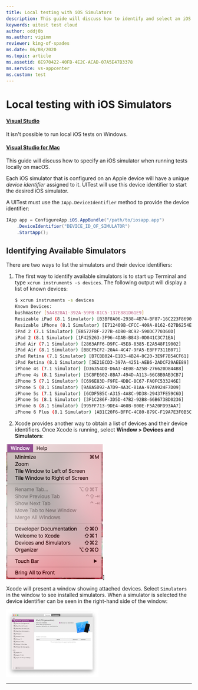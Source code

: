 ```yaml
---
title: Local testing with iOS Simulators
description: This guide will discuss how to identify and select an iOS simulator to use for running Xamarin.UITests locally.
keywords: uitest test cloud
author: oddj0b
ms.author: vigimm
reviewer: king-of-spades
ms.date: 06/08/2020
ms.topic: article
ms.assetid: 6E970422-40FB-4E2C-ACAD-07A5E47B3378
ms.service: vs-appcenter
ms.custom: test
---
```


# Local testing with iOS Simulators
#### [Visual Studio](#tab/vswin/)
It isn't possible to run local iOS tests on Windows. 

#### [Visual Studio for Mac](#tab/vsmac/)
This guide will discuss how to specify an iOS simulator when running tests locally on macOS.

Each iOS simulator that is configured on an Apple device will have a unique *device identifier* assigned to it. UITest will use this device identifier to start the desired iOS simulator.

A UITest must use the `IApp.DeviceIdentifier` method to provide the device identifier:

```csharp
IApp app = ConfigureApp.iOS.AppBundle("/path/to/iosapp.app")
    .DeviceIdentifier("DEVICE_ID_OF_SIMULATOR")
    .StartApp();
```

## Identifying Available Simulators
There are two ways to list the simulators and their device identifiers:

1. The first way to identify available simulators is to start up Terminal and type `xcrun instruments -s devices`. The following output will display a list of known devices:

   ```bash
   $ xcrun instruments -s devices
   Known Devices:
   bushmaster [5A4B28A1-392A-59FB-81C5-137E881D61E9]
   Resizable iPad (8.1 Simulator) [B3BF8A06-2938-4B74-BF87-16C223F8690C]
   Resizable iPhone (8.1 Simulator) [E712409B-CFCC-409A-8162-627B6254EB3C]
   iPad 2 (7.1 Simulator) [E8572F8F-227B-4DB0-8C92-590DC770360D]
   iPad 2 (8.1 Simulator) [1F425263-3F96-4DAB-B843-0D041C3C71EA]
   iPad Air (7.1 Simulator) [2863AFF6-D9FC-45E8-8385-E2A548F19002]
   iPad Air (8.1 Simulator) [BBCF5CF2-20A4-4C47-9FA5-EBFF7311B071]
   iPad Retina (7.1 Simulator) [B7CBB024-E1D3-4B24-8C20-3E9F7B54CF61]
   iPad Retina (8.1 Simulator) [3E21ECD3-397A-4251-AEB6-2ADCF29AEE89]
   iPhone 4s (7.1 Simulator) [D36354DD-D6A3-4E08-A25B-276620D844B8]
   iPhone 4s (8.1 Simulator) [5C8FE602-8BA7-494D-A113-66C8B9AB3CB7]
   iPhone 5 (7.1 Simulator) [C696E83D-F9FE-4DBC-8C67-FA0FC533246E]
   iPhone 5 (8.1 Simulator) [9A8A5D92-A7D9-4A3C-81AA-97A9924F7D09]
   iPhone 5s (7.1 Simulator) [6CDF5B5C-A315-4A8C-9D38-29437FE59C6D]
   iPhone 5s (8.1 Simulator) [3F1C286F-3D5D-47B2-92B8-66B673BD0236]
   iPhone 6 (8.1 Simulator) [995FF713-9DE4-460B-800E-F5A20FD93AA7]
   iPhone 6 Plus (8.1 Simulator) [AB1C20F6-BFFC-4C80-879C-F19A7E3F0B5C]
   ```

2. Xcode provides another way to obtain a list of devices and their device identifiers. Once Xcode is running, select **Window > Devices and Simulators**:

![Device Identifiers for simulator images](../images/ios-simulator-01.png)]

Xcode will present a window showing attached devices. Select `Simulators` in the window to see installed simulators. When a simulator is selected the device identifier can be seen in the right-hand side of the window:

[ ![Selecting a simulator](../images/ios-simulator-02-sml.png)](../images/ios-simulator-02.png#lightbox)

* * *
